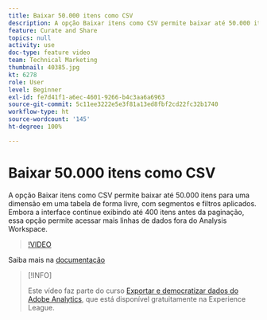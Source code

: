 ```yaml
---
title: Baixar 50.000 itens como CSV
description: A opção Baixar itens como CSV permite baixar até 50.000 itens para uma dimensão em uma tabela de forma livre, com segmentos e filtros aplicados. Embora a interface continue exibindo até 400 itens antes da paginação, essa opção permite acessar mais linhas de dados fora do Analysis Workspace.
feature: Curate and Share
topics: null
activity: use
doc-type: feature video
team: Technical Marketing
thumbnail: 40385.jpg
kt: 6278
role: User
level: Beginner
exl-id: fe7d41f1-a6ec-4601-9266-b4c3aa6a6963
source-git-commit: 5c11ee3222e5e3f81a13ed8fbf2cd22fc32b1740
workflow-type: ht
source-wordcount: '145'
ht-degree: 100%

---
```


# Baixar 50.000 itens como CSV

A opção Baixar itens como CSV permite baixar até 50.000 itens para uma dimensão em uma tabela de forma livre, com segmentos e filtros aplicados. Embora a interface continue exibindo até 400 itens antes da paginação, essa opção permite acessar mais linhas de dados fora do Analysis Workspace.

>[!VIDEO](https://video.tv.adobe.com/v/40385/?quality=12&learn=on)

Saiba mais na [documentação](https://experienceleague.adobe.com/docs/analytics/analyze/analysis-workspace/curate-share/download-send.html?lang=pt-BR)

>[!INFO]
>
> Este vídeo faz parte do curso [Exportar e democratizar dados do Adobe Analytics](https://experienceleague.adobe.com/?recommended=Analytics-A-1-2022.1.democratizing&amp;lang=pt-BR), que está disponível gratuitamente na Experience League.